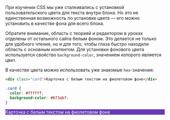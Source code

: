 При изучении CSS мы уже сталкивались с установкой пользовательского цвета для текста внутри блока. Но это не единственная возможность по установке цвета — его можно установить в качестве фона для всего блока.

Обратите внимание, область с теорией и редактором в уроках отделены от остального сайта белым фоном. Это делается не только для удобного чтения, но и для того, чтобы глаза быстро находили область с основным контентом. Для установки фонового цвета используется свойство `background-color`, значением которого является цвет.

В качестве цвета можно использовать уже знакомые `hex`-значения:

```html
<div class="card">Карточка с белым текстом на фиолетовом фоне</div>
```

```css
.card {
  color: #ffffff;
  background-color: #673ab7;
}
```

<div class="hexlet-basics-example my-3" style="background-color: #673ab7; color: #fff">
  Карточка с белым текстом на фиолетовом фоне
</div>
